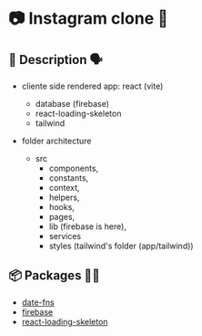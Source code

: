 # 📷 Instagram clone 🤖

## 📖 Description 🗣️
- cliente side rendered app: react (vite)
  - database (firebase)
  - react-loading-skeleton
  - tailwind

- folder architecture
  - src
    - components,
    - constants,
    - context,
    - helpers,
    - hooks,
    - pages,
    - lib (firebase is here),
    - services
    - styles (tailwind's folder (app/tailwind))

## 📦 Packages 🧑‍💻
- [date-fns](https:-date-fns.org/)
- [firebase](https:-www.npmjs.com/package/firebase)
- [react-loading-skeleton](https:-www.npmjs.com/package/react-loading-skeleton)
